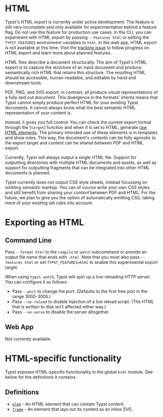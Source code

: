 # HTML

<div class="info-box">

Typst's HTML export is currently under active development. The feature is still
very incomplete and only available for experimentation behind a feature flag. Do
not use this feature for production use cases. In the CLI, you can experiment
with HTML export by passing `--features html` or setting the `TYPST_FEATURES`
environment variables to `html`. In the web app, HTML export is not available at
this time. Visit the [tracking issue](https://github.com/typst/typst/issues/5512)
to follow progress on HTML export and learn more about planned features.
</div>

HTML files describe a document structurally. The aim of Typst's HTML export is
to capture the structure of an input document and produce semantically rich HTML
that retains this structure. The resulting HTML should be accessible,
human-readable, and editable by hand and downstream tools.

PDF, PNG, and SVG export, in contrast, all produce _visual_ representations of a
fully-laid out document. This divergence in the formats' intents means that
Typst cannot simply produce perfect HTML for your existing Typst documents. It
cannot always know what the best semantic HTML representation of your content
is.

Instead, it gives _you_ full control: You can check the current export format
through the [`target`] function and when it is set to HTML, generate [raw HTML
elements]($html.elem). The primary intended use of these elements is in
templates and show rules. This way, the document's contents can be fully
agnostic to the export target and content can be shared between PDF and HTML
export.

Currently, Typst will always output a single HTML file. Support for outputting
directories with multiple HTML documents and assets, as well as support for
outputting fragments that can be integrated into other HTML documents is
planned.

Typst currently does not output CSS style sheets, instead focussing on emitting
semantic markup. You can of course write your own CSS styles and still benefit
from sharing your _content_ between PDF and HTML. For the future, we plan to
give you the option of automatically emitting CSS, taking more of your existing
set rules into account.

# Exporting as HTML
## Command Line
Pass `--format html` to the `compile` or `watch` subcommand or provide an output
file name that ends with `.html`. Note that you must also pass `--features html`
or set `TYPST_FEATURES=html` to enable this experimental export target.

When using `typst watch`, Typst will spin up a live-reloading HTTP server. You
can configure it as follows:

- Pass `--port` to change the port. (Defaults to the first free port in the
  range 3000-3005.)
- Pass `--no-reload` to disable injection of a live reload script. (The HTML
  that is written to disk isn't affected either way.)
- Pass `--no-serve` to disable the server altogether.

## Web App
Not currently available.

# HTML-specific functionality
Typst exposes HTML-specific functionality in the global `html` module. See below
for the definitions it contains.


## Definitions

- [`elem`](/reference/export/html/elem/) - An HTML element that can contain Typst content.
- [`frame`](/reference/export/html/frame/) - An element that lays out its content as an inline SVG.

